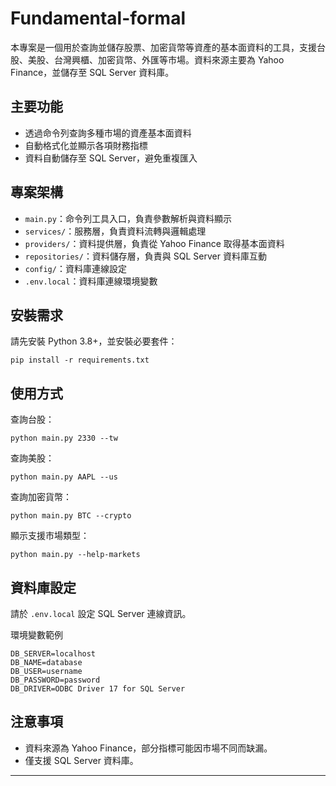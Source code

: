 # Fundamental-formal

本專案是一個用於查詢並儲存股票、加密貨幣等資產的基本面資料的工具，支援台股、美股、台灣興櫃、加密貨幣、外匯等市場。資料來源主要為 Yahoo Finance，並儲存至 SQL Server 資料庫。

## 主要功能

- 透過命令列查詢多種市場的資產基本面資料
- 自動格式化並顯示各項財務指標
- 資料自動儲存至 SQL Server，避免重複匯入

## 專案架構

- `main.py`：命令列工具入口，負責參數解析與資料顯示
- `services/`：服務層，負責資料流轉與邏輯處理
- `providers/`：資料提供層，負責從 Yahoo Finance 取得基本面資料
- `repositories/`：資料儲存層，負責與 SQL Server 資料庫互動
- `config/`：資料庫連線設定
- `.env.local`：資料庫連線環境變數

## 安裝需求

請先安裝 Python 3.8+，並安裝必要套件：

```
pip install -r requirements.txt
```

## 使用方式

查詢台股：
```
python main.py 2330 --tw
```

查詢美股：
```
python main.py AAPL --us
```

查詢加密貨幣：
```
python main.py BTC --crypto
```

顯示支援市場類型：
```
python main.py --help-markets
```

## 資料庫設定

請於 `.env.local` 設定 SQL Server 連線資訊。

環境變數範例
```
DB_SERVER=localhost
DB_NAME=database
DB_USER=username
DB_PASSWORD=password
DB_DRIVER=ODBC Driver 17 for SQL Server
```
## 注意事項

- 資料來源為 Yahoo Finance，部分指標可能因市場不同而缺漏。
- 僅支援 SQL Server 資料庫。

---

